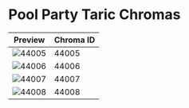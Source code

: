 # Pool Party Taric Chromas

| Preview | Chroma ID |
|---------|-----------|
| ![44005](https://raw.communitydragon.org/latest/plugins/rcp-be-lol-game-data/global/default/v1/champion-chroma-images/44/44005.png) | 44005 |
| ![44006](https://raw.communitydragon.org/latest/plugins/rcp-be-lol-game-data/global/default/v1/champion-chroma-images/44/44006.png) | 44006 |
| ![44007](https://raw.communitydragon.org/latest/plugins/rcp-be-lol-game-data/global/default/v1/champion-chroma-images/44/44007.png) | 44007 |
| ![44008](https://raw.communitydragon.org/latest/plugins/rcp-be-lol-game-data/global/default/v1/champion-chroma-images/44/44008.png) | 44008 |
